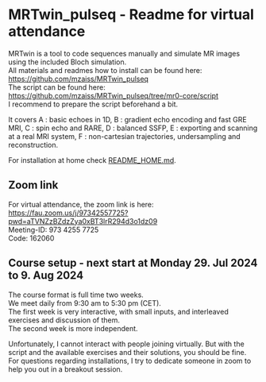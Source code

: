 # MRTwin_pulseq - Readme for virtual attendance

MRTwin is a tool to code sequences manually and simulate MR images using the included Bloch simulation. <br>
All materials and readmes how to install can be found here:<br>
https://github.com/mzaiss/MRTwin_pulseq <br>
The script can be found here: <br>
https://github.com/mzaiss/MRTwin_pulseq/tree/mr0-core/script <br>
I recommend to prepare the script beforehand a bit.

It covers A : basic echoes in 1D, B : gradient echo encoding and fast GRE MRI, C : spin echo and RARE, D : balanced SSFP, E : exporting and scanning at a real MRI system, F : non-cartesian trajectories, undersampling and reconstruction.

For installation at home check [README_HOME.md](README_HOME.md).

## Zoom link
For virtual attendance, the zoom link is here:<br>
https://fau.zoom.us/j/97342557725?pwd=aTVNZzBZdzZya0xBT3lrR294d3o1dz09 <br>
Meeting-ID: 973 4255 7725<br>
Code: 162060

## Course setup  - next start at Monday 29. Jul 2024 to  9. Aug 2024
The course format is full time two weeks. <br>
We meet  daily from 9:30 am to 5:30 pm (CET).<br>
The first week is very interactive, with small inputs, and interleaved exercises and discussion of them.<br>
The second week is more independent.

Unfortunately, I cannot interact with people joining virtually. But with the script and the available exercises and their solutions, you should be fine.
For questions regarding installations, I try to dedicate someone in zoom to help you out in a breakout session.


